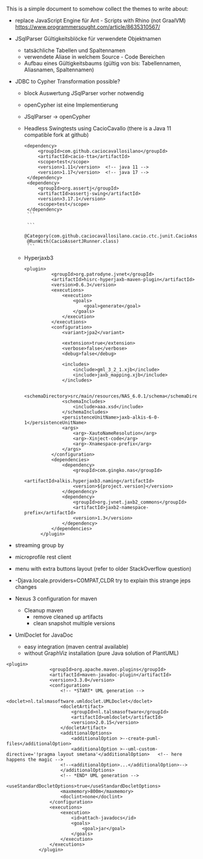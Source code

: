 

This is a simple document to somehow collect the themes to write about:

* replace JavaScript Engine für Ant - Scripts with Rhino (not GraalVM) https://www.programmersought.com/article/8635310567/

* JSqlParser Gültigkeitsblöcke für verwendete Objektnamen 
  * tatsächliche Tabellen und Spaltennamen
  * verwendete Aliase in welchem Source - Code Bereichen
  * Aufbau eines Gültigkeitsbaums (gültig von bis: Tabellennamen, Aliasnamen, Spaltennamen)

* JDBC to Cypher Transformation possible? 
  * block Auswertung JSqlParser vorher notwendig
  * openCypher ist eine Implementierung
  * JSqlParser -> openCypher

  * Headless Swingtests using CacioCavallo (there is a Java 11 compatible fork at github)
       ```
       <dependency>
            <groupId>com.github.caciocavallosilano</groupId>
            <artifactId>cacio-tta</artifactId>
            <scope>test</scope>
            <version>1.11</version>  <!-- java 11 -->
            <version>1.17</version>  <!-- java 17 -->
        </dependency>
        <dependency>
            <groupId>org.assertj</groupId>
            <artifactId>assertj-swing</artifactId>
            <version>3.17.1</version>
            <scope>test</scope>
        </dependency>
        ```

        ```
        @Category(com.github.caciocavallosilano.cacio.ctc.junit.CacioAssertJRunner.class)
        @RunWith(CacioAssertJRunner.class)
        ```
  * Hyperjaxb3 
      ```
      <plugin>
                <groupId>org.patrodyne.jvnet</groupId>
                <artifactId>hisrc-hyperjaxb-maven-plugin</artifactId>
                <version>0.6.3</version>
                <executions>
                    <execution>
                        <goals>
                            <goal>generate</goal>
                        </goals>
                    </execution>
                </executions>
                <configuration>
                    <variant>jpa2</variant>

                    <extension>true</extension>
                    <verbose>false</verbose>
                    <debug>false</debug>
					
                    <includes>
                        <include>gml_3_2_1.xjb</include>
                        <include>jaxb_mapping.xjb</include>
                    </includes>
					
                    <schemaDirectory>src/main/resources/NAS_6.0.1/schema</schemaDirectory>
                    <schemaIncludes>
                        <include>aaa.xsd</include>
                    </schemaIncludes>
                    <persistenceUnitName>jaxb-alkis-6-0-1</persistenceUnitName>
                    <args>
                        <arg>-XautoNameResolution</arg>
                        <arg>-Xinject-code</arg>
                        <arg>-Xnamespace-prefix</arg>
                    </args>
                </configuration>
                <dependencies>
                    <dependency>
                        <groupId>com.gingko.nas</groupId>
                        <artifactId>alkis.hyperjaxb3.naming</artifactId>
                        <version>${project.version}</version>
                    </dependency>
                    <dependency>
                        <groupId>org.jvnet.jaxb2_commons</groupId>
                        <artifactId>jaxb2-namespace-prefix</artifactId>
                        <version>1.3</version>
                    </dependency>
                </dependencies>
            </plugin>

      ``` 

* streaming group by

* microprofile rest client

* menu with extra buttons layout (refer to older StackOverflow question)

* -Djava.locale.providers=COMPAT,CLDR try to explain this strange jeps changes 

* Nexus 3 configuration for maven
  * Cleanup maven
    * remove cleaned up artifacts
    * clean snapshot multiple versions

* UmlDoclet for JavaDoc
  * easy integration (maven central available)
  * without GraphViz installation (pure Java solution of PlantUML)

```
<plugin>
                <groupId>org.apache.maven.plugins</groupId>
                <artifactId>maven-javadoc-plugin</artifactId>
                <version>3.3.0</version>
                <configuration>
                    <!-- *START* UML generation -->
                    <doclet>nl.talsmasoftware.umldoclet.UMLDoclet</doclet>
                    <docletArtifact>
                        <groupId>nl.talsmasoftware</groupId>
                        <artifactId>umldoclet</artifactId>
                        <version>2.0.15</version>
                    </docletArtifact>
                    <additionalOptions>
                        <additionalOption >--create-puml-files</additionalOption>
                        <additionalOption >--uml-custom-directive='!pragma layout smetana'</additionalOption>   <!-- here happens the magic -->
                    <!--<additionalOption>...</additionalOption>-->
                    </additionalOptions>
                    <!-- *END* UML generation -->
                    <useStandardDocletOptions>true</useStandardDocletOptions>
                    <maxmemory>800m</maxmemory>
                    <doclint>none</doclint>				
                </configuration>
                <executions>
                    <execution>
                        <id>attach-javadocs</id>
                        <goals>
                            <goal>jar</goal>
                        </goals>
                    </execution>
                </executions>
            </plugin>
```